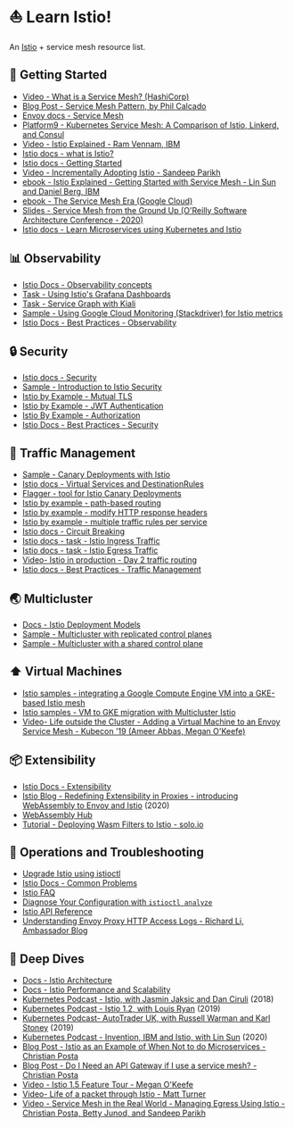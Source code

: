 # ⛵️ Learn Istio!

An [Istio](https://istio.io) + service mesh resource list.

## 🥳 Getting Started

- [Video - What is a Service Mesh? (HashiCorp)](https://www.youtube.com/watch?v=vh1YtWjfcyk)
- [Blog Post - Service Mesh Pattern, by Phil Calcado](https://philcalcado.com/2017/08/03/pattern_service_mesh.html)
- [Envoy docs - Service Mesh](https://www.envoyproxy.io/learn/service-mesh)
- [Platform9 - Kubernetes Service Mesh: A Comparison of Istio, Linkerd, and Consul](https://platform9.com/blog/kubernetes-service-mesh-a-comparison-of-istio-linkerd-and-consul/)
- [Video - Istio Explained - Ram Vennam, IBM](https://www.youtube.com/watch?v=6zDrLvpfCK4)
- [Istio docs - what is Istio? ](https://istio.io/docs/concepts/what-is-istio/)
- [Istio docs - Getting Started](https://istio.io/docs/setup/getting-started/)
- [Video - Incrementally Adopting Istio - Sandeep Parikh](https://www.youtube.com/watch?v=0cgTHQFXYPQ)
- [ebook - Istio Explained - Getting Started with Service Mesh - Lin Sun and Daniel Berg, IBM](https://www.ibm.com/account/reg/us-en/signup?formid=urx-42654)
- [ebook - The Service Mesh Era (Google Cloud)](https://services.google.com/fh/files/misc/the_service_mesh_era_architecting_securing_and_managing_microservices_with_istio_white_paper.pdf)
- [Slides - Service Mesh from the Ground Up (O'Reilly Software Architecture Conference - 2020)](http://bit.ly/istio-sacon)
- [Istio docs - Learn Microservices using Kubernetes and Istio](https://istio.io/docs/examples/microservices-istio/)

## 📊 Observability

- [Istio Docs - Observability concepts](https://istio.io/docs/concepts/observability/)
- [Task - Using Istio's Grafana Dashboards](https://istio.io/docs/tasks/telemetry/metrics/using-istio-dashboard/)
- [Task - Service Graph with Kiali ](https://istio.io/docs/tasks/telemetry/kiali/)
- [Sample - Using Google Cloud Monitoring (Stackdriver) for Istio metrics ](https://github.com/GoogleCloudPlatform/istio-samples/tree/master/istio-stackdriver)
- [Istio Docs - Best Practices - Observability](https://istio.io/docs/ops/best-practices/observability/)

## 🔒 Security

- [Istio docs - Security ](https://istio.io/docs/concepts/security/)
- [Sample - Introduction to Istio Security ](https://github.com/GoogleCloudPlatform/istio-samples/tree/master/security-intro)
- [Istio by Example - Mutual TLS](istiobyexample.dev/mtls)
- [Istio by Example - JWT Authentication](istiobyexample.dev/jwt)
- [Istio By Example - Authorization](https://istiobyexample.dev/authorization/)
- [Istio Docs - Best Practices - Security](https://istio.io/docs/ops/best-practices/security/)

## 🚦 Traffic Management

- [Sample - Canary Deployments with Istio](https://github.com/GoogleCloudPlatform/istio-samples/tree/master/istio-canary-gke)
- [Istio docs - Virtual Services and DestinationRules ](https://istio.io/docs/concepts/traffic-management/#rule-configuration)
- [Flagger - tool for Istio Canary Deployments](https://docs.flagger.app/tutorials/istio-progressive-delivery)
- [Istio by example - path-based routing](https://istiobyexample.dev/path-based-routing/)
- [Istio by example - modify HTTP response headers](https://istiobyexample.dev/response-headers/)
- [Istio by example - multiple traffic rules per service](https://istiobyexample.dev/multiple-traffic-rules/)
- [Istio docs - Circuit Breaking](https://istio.io/docs/tasks/traffic-management/circuit-breaking/)
- [Istio docs - task - Istio Ingress Traffic](https://istio.io/docs/tasks/traffic-management/ingress/)
- [Istio docs - task - Istio Egress Traffic](https://istio.io/docs/tasks/traffic-management/egress/)
- [Video- Istio in production - Day 2 traffic routing](https://www.youtube.com/watch?v=7cINRP0BFY8)
- [Istio docs - Best Practices - Traffic Management](https://istio.io/docs/ops/best-practices/traffic-management/)

## 🌏 Multicluster

- [Docs - Istio Deployment Models](https://istio.io/docs/ops/deployment/deployment-models/)
- [Sample - Multicluster with replicated control planes](https://github.com/GoogleCloudPlatform/istio-samples/tree/master/multicluster-gke/dual-control-plane)
- [Sample - Multicluster with a shared control plane ](https://github.com/GoogleCloudPlatform/istio-samples/tree/master/multicluster-gke/single-control-plane)


## ⬆️ Virtual Machines

- [Istio samples - integrating a Google Compute Engine VM into a GKE-based Istio mesh](https://github.com/GoogleCloudPlatform/istio-samples/tree/master/mesh-expansion-gce)
- [Istio samples - VM to GKE migration with Multicluster Istio](https://github.com/GoogleCloudPlatform/istio-samples/tree/master/multicluster-gke/vm-migration)
- [Video- Life outside the Cluster - Adding a Virtual Machine to an Envoy Service Mesh - Kubecon '19 (Ameer Abbas, Megan O'Keefe)](https://www.youtube.com/watch?v=0B8maYcjq_c)

## 📦 Extensibility

- [Istio Docs - Extensibility](https://istio.io/docs/concepts/wasm/)
- [Istio Blog - Redefining Extensibility in Proxies - introducing WebAssembly to Envoy and Istio](https://istio.io/blog/2020/wasm-announce/) (2020)
- [WebAssembly Hub](https://webassemblyhub.io/)
- [Tutorial - Deploying Wasm Filters to Istio - solo.io](https://docs.solo.io/web-assembly-hub/latest/tutorial_code/deploy_tutorials/deploying_with_istio/)


## 🔎 Operations and Troubleshooting

- [Upgrade Istio using istioctl](https://istio.io/docs/setup/upgrade/istioctl-upgrade/)
- [Istio Docs - Common Problems](https://istio.io/docs/ops/common-problems/)
- [Istio FAQ](https://istio.io/faq/)
- [Diagnose Your Configuration with `istioctl analyze`](https://istio.io/docs/ops/diagnostic-tools/istioctl-analyze/)
- [Istio API Reference](https://istio.io/docs/reference/config/)
- [Understanding Envoy Proxy HTTP Access Logs - Richard Li, Ambassador Blog](https://blog.getambassador.io/understanding-envoy-proxy-and-ambassador-http-access-logs-fee7802a2ec5)

## 🌊 Deep Dives

- [Docs - Istio Architecture](https://istio.io/docs/ops/deployment/architecture/)
- [Docs - Istio Performance and Scalability](https://istio.io/docs/ops/deployment/performance-and-scalability/)
- [Kubernetes Podcast - Istio, with Jasmin Jaksic and Dan Ciruli](https://kubernetespodcast.com/episode/015-istio/) (2018)
- [Kubernetes Podcast - Istio 1.2, with Louis Ryan](https://kubernetespodcast.com/episode/058-istio-1.2/) (2019)
- [Kubernetes Podcast-  AutoTrader UK, with Russell Warman and Karl Stoney](https://kubernetespodcast.com/episode/052-autotrader/) (2019)
- [Kubernetes Podcast - Invention, IBM and Istio, with Lin Sun](https://kubernetespodcast.com/episode/086-invention-ibm-istio/) (2020)
- [Blog Post - Istio as an Example of When Not to do Microservices - Christian Posta](https://blog.christianposta.com/microservices/istio-as-an-example-of-when-not-to-do-microservices/)
- [Blog Post - Do I Need an API Gateway if I use a service mesh? - Christian Posta](https://blog.christianposta.com/microservices/do-i-need-an-api-gateway-if-i-have-a-service-mesh/)
- [Video - Istio 1.5 Feature Tour - Megan O'Keefe](https://www.youtube.com/watch?v=A4TqYj2vSA4)
- [Video- Life of a packet through Istio - Matt Turner ](https://www.youtube.com/watch?v=cB611FtjHcQ)
- [Video - Service Mesh in the Real World - Managing Egress Using Istio - Christian Posta, Betty Junod, and Sandeep Parikh](https://www.youtube.com/watch?v=hjTLSaK4PH8)